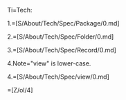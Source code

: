 Ti=Tech:

1.=[S/About/Tech/Spec/Package/0.md]

2.=[S/About/Tech/Spec/Folder/0.md]

3.=[S/About/Tech/Spec/Record/0.md]

4.Note="view" is lower-case.

4.=[S/About/Tech/Spec/view/0.md]

=[Z/ol/4]
